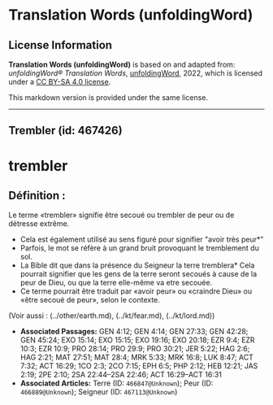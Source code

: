 # Translation Words (unfoldingWord)

## License Information

**Translation Words (unfoldingWord)** is based on and adapted from: _unfoldingWord® Translation Words_, [unfoldingWord](https://unfoldingword.org/utw), 2022, which is licensed under a [CC BY-SA 4.0 license](https://creativecommons.org/licenses/by-sa/4.0/legalcode.en).

This markdown version is provided under the same license.



--------------------------------

## Trembler (id: 467426)

trembler
========

Définition :
------------

Le terme «trembler» signifie être secoué ou trembler de peur ou de détresse extrême.

* Cela est également utilisé au sens figuré pour signifier "avoir très peur\*"
* Parfois, le mot se réfère à un grand bruit provoquant le tremblement du sol.
* La Bible dit que dans la présence du Seigneur la terre tremblera\* Cela pourrait signifier que les gens de la terre seront secoués à cause de la peur de Dieu, ou que la terre elle\-même va etre secouée.
* Ce terme pourrait être traduit par «avoir peur» ou «craindre Dieu» ou «être secoué de peur», selon le contexte.

(Voir aussi : (../other/earth.md), (../kt/fear.md), (../kt/lord.md))

* **Associated Passages:** GEN 4:12; GEN 4:14; GEN 27:33; GEN 42:28; GEN 45:24; EXO 15:14; EXO 15:15; EXO 19:16; EXO 20:18; EZR 9:4; EZR 10:3; EZR 10:9; PRO 28:14; PRO 29:9; PRO 30:21; JER 5:22; HAG 2:6; HAG 2:21; MAT 27:51; MAT 28:4; MRK 5:33; MRK 16:8; LUK 8:47; ACT 7:32; ACT 16:29; 1CO 2:3; 2CO 7:15; EPH 6:5; PHP 2:12; HEB 12:21; JAS 2:19; 2PE 2:10; 2SA 22:44–2SA 22:46; ACT 16:29–ACT 16:31
* **Associated Articles:** Terre (ID: `466847@Unknown`); Peur (ID: `466889@Unknown`); Seigneur (ID: `467113@Unknown`)

